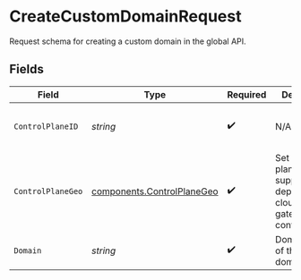 # CreateCustomDomainRequest

Request schema for creating a custom domain in the global API.


## Fields

| Field                                                                            | Type                                                                             | Required                                                                         | Description                                                                      | Example                                                                          |
| -------------------------------------------------------------------------------- | -------------------------------------------------------------------------------- | -------------------------------------------------------------------------------- | -------------------------------------------------------------------------------- | -------------------------------------------------------------------------------- |
| `ControlPlaneID`                                                                 | *string*                                                                         | :heavy_check_mark:                                                               | N/A                                                                              | 0949471e-b759-45ba-87ab-ee63fb781388                                             |
| `ControlPlaneGeo`                                                                | [components.ControlPlaneGeo](../../models/components/controlplanegeo.md)         | :heavy_check_mark:                                                               | Set of control-plane geos supported for deploying cloud-gateways configurations. |                                                                                  |
| `Domain`                                                                         | *string*                                                                         | :heavy_check_mark:                                                               | Domain name of the custom domain.                                                | example.com                                                                      |